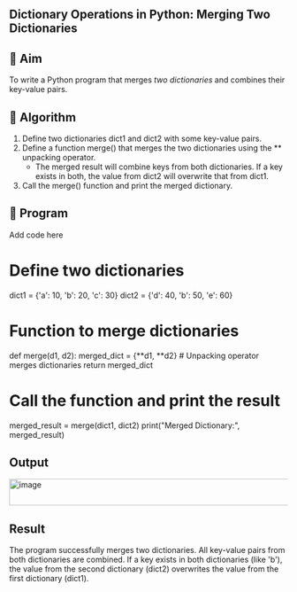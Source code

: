 ## Dictionary Operations in Python: Merging Two Dictionaries

## 🎯 Aim
To write a Python program that merges *two dictionaries* and combines their key-value pairs.

## 🧠 Algorithm
1. Define two dictionaries dict1 and dict2 with some key-value pairs.
2. Define a function merge() that merges the two dictionaries using the ** unpacking operator.
   - The merged result will combine keys from both dictionaries. If a key exists in both, the value from dict2 will overwrite that from dict1.
3. Call the merge() function and print the merged dictionary.

## 🧾 Program
Add code here

# Define two dictionaries
dict1 = {'a': 10, 'b': 20, 'c': 30}
dict2 = {'d': 40, 'b': 50, 'e': 60}

# Function to merge dictionaries
def merge(d1, d2):
    merged_dict = {**d1, **d2}  # Unpacking operator merges dictionaries
    return merged_dict

# Call the function and print the result
merged_result = merge(dict1, dict2)
print("Merged Dictionary:", merged_result)


## Output
<img width="802" height="48" alt="image" src="https://github.com/user-attachments/assets/75fb488e-fb17-42a8-9d79-8df56b84e49c" />


## Result
The program successfully merges two dictionaries.
All key-value pairs from both dictionaries are combined.
If a key exists in both dictionaries (like 'b'), the value from the second dictionary (dict2) overwrites the value from the first dictionary (dict1).
